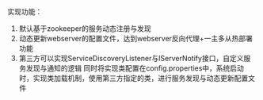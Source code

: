 实现功能：
1. 默认基于zookeeper的服务动态注册与发现
2. 动态更新webserver的配置文件，达到webserver反向代理+一主多从热部署功能
3. 第三方可以实现ServiceDiscoveryListener与IServerNotify接口，自定义服务发现与通知的逻辑
   同时将实现类配置在config.properties中，系统启动时，实现类加载机制，使用第三方指定的类，进行服务发现与动态更新配置文件

